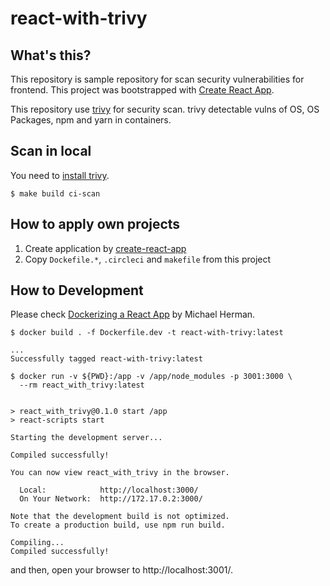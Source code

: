 # react-with-trivy

## What's this?

This repository is sample repository for scan security vulnerabilities for frontend.
This project was bootstrapped with [Create React App](https://github.com/facebook/create-react-app).

This repository use [trivy](https://github.com/knqyf263/trivy) for security scan.
trivy detectable vulns of OS, OS Packages, npm and yarn in containers.

## Scan in local

You need to [install trivy](https://github.com/knqyf263/trivy#installation).

```
$ make build ci-scan
```

## How to apply own projects

1. Create application by [create-react-app](https://facebook.github.io/create-react-app/docs/getting-started#npm)
2. Copy `Dockefile.*`, `.circleci` and `makefile` from this project

## How to Development

Please check [Dockerizing a React App](https://mherman.org/blog/dockerizing-a-react-app/) by Michael Herman. 

```
$ docker build . -f Dockerfile.dev -t react-with-trivy:latest

...
Successfully tagged react-with-trivy:latest
 
$ docker run -v ${PWD}:/app -v /app/node_modules -p 3001:3000 \
  --rm react_with_trivy:latest


> react_with_trivy@0.1.0 start /app
> react-scripts start

Starting the development server...

Compiled successfully!

You can now view react_with_trivy in the browser.

  Local:            http://localhost:3000/
  On Your Network:  http://172.17.0.2:3000/

Note that the development build is not optimized.
To create a production build, use npm run build.

Compiling...
Compiled successfully!

```

and then, open your browser to http://localhost:3001/.

